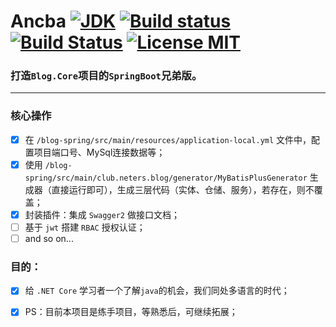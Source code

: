 # Ancba [![JDK](https://img.shields.io/badge/jdk-1.8.0-d.svg)](#)  [![Build status](https://github.com/anjoy8/blog-spring/workflows/Java/badge.svg)](https://github.com/anjoy8/blog-spring/actions)  [![Build Status](https://dev.azure.com/laozhangisphi/anjoy8/_apis/build/status/anjoy8.ancba?branchName=master)](https://dev.azure.com/laozhangisphi/anjoy8/_build?definitionId=2)   [![License MIT](https://img.shields.io/badge/license-MIT-blue.svg?style=flat-square)](https://github.com/anjoy8/blog-spring/blob/master/LICENSE) 
 
### 打造`Blog.Core`项目的`SpringBoot`兄弟版。  
-------

### 核心操作

- [x] 在 `/blog-spring/src/main/resources/application-local.yml` 文件中，配置项目端口号、MySql连接数据等；
- [x] 使用 `/blog-spring/src/main/club.neters.blog/generator/MyBatisPlusGenerator` 生成器（直接运行即可），生成三层代码（实体、仓储、服务），若存在，则不覆盖；
- [x] 封装插件：集成 `Swagger2` 做接口文档；
- [ ] 基于 `jwt` 搭建 `RBAC` 授权认证；
- [ ] and so on...
  
### 目的：   

- [x] 给 `.NET Core` 学习者一个了解`java`的机会，我们同处多语言的时代；
- [x] PS：目前本项目是练手项目，等熟悉后，可继续拓展；


